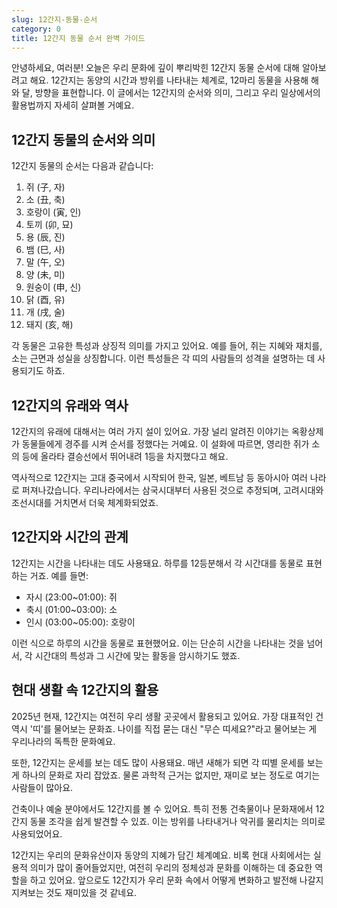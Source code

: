 ```yaml
---
slug: 12간지-동물-순서
category: 0
title: 12간지 동물 순서 완벽 가이드
---
```


안녕하세요, 여러분! 오늘은 우리 문화에 깊이 뿌리박힌 12간지 동물 순서에 대해 알아보려고 해요. 12간지는 동양의 시간과 방위를 나타내는 체계로, 12마리 동물을 사용해 해와 달, 방향을 표현합니다. 이 글에서는 12간지의 순서와 의미, 그리고 우리 일상에서의 활용법까지 자세히 살펴볼 거예요.

## 12간지 동물의 순서와 의미

12간지 동물의 순서는 다음과 같습니다:

1. 쥐 (子, 자)
2. 소 (丑, 축)
3. 호랑이 (寅, 인)
4. 토끼 (卯, 묘)
5. 용 (辰, 진)
6. 뱀 (巳, 사)
7. 말 (午, 오)
8. 양 (未, 미)
9. 원숭이 (申, 신)
10. 닭 (酉, 유)
11. 개 (戌, 술)
12. 돼지 (亥, 해)

각 동물은 고유한 특성과 상징적 의미를 가지고 있어요. 예를 들어, 쥐는 지혜와 재치를, 소는 근면과 성실을 상징합니다. 이런 특성들은 각 띠의 사람들의 성격을 설명하는 데 사용되기도 하죠.

## 12간지의 유래와 역사

12간지의 유래에 대해서는 여러 가지 설이 있어요. 가장 널리 알려진 이야기는 옥황상제가 동물들에게 경주를 시켜 순서를 정했다는 거예요. 이 설화에 따르면, 영리한 쥐가 소의 등에 올라타 결승선에서 뛰어내려 1등을 차지했다고 해요.

역사적으로 12간지는 고대 중국에서 시작되어 한국, 일본, 베트남 등 동아시아 여러 나라로 퍼져나갔습니다. 우리나라에서는 삼국시대부터 사용된 것으로 추정되며, 고려시대와 조선시대를 거치면서 더욱 체계화되었죠.

## 12간지와 시간의 관계

12간지는 시간을 나타내는 데도 사용돼요. 하루를 12등분해서 각 시간대를 동물로 표현하는 거죠. 예를 들면:

- 자시 (23:00~01:00): 쥐
- 축시 (01:00~03:00): 소
- 인시 (03:00~05:00): 호랑이

이런 식으로 하루의 시간을 동물로 표현했어요. 이는 단순히 시간을 나타내는 것을 넘어서, 각 시간대의 특성과 그 시간에 맞는 활동을 암시하기도 했죠.

## 현대 생활 속 12간지의 활용

2025년 현재, 12간지는 여전히 우리 생활 곳곳에서 활용되고 있어요. 가장 대표적인 건 역시 '띠'를 물어보는 문화죠. 나이를 직접 묻는 대신 "무슨 띠세요?"라고 물어보는 게 우리나라의 독특한 문화예요.

또한, 12간지는 운세를 보는 데도 많이 사용돼요. 매년 새해가 되면 각 띠별 운세를 보는 게 하나의 문화로 자리 잡았죠. 물론 과학적 근거는 없지만, 재미로 보는 정도로 여기는 사람들이 많아요.

건축이나 예술 분야에서도 12간지를 볼 수 있어요. 특히 전통 건축물이나 문화재에서 12간지 동물 조각을 쉽게 발견할 수 있죠. 이는 방위를 나타내거나 악귀를 물리치는 의미로 사용되었어요.

12간지는 우리의 문화유산이자 동양의 지혜가 담긴 체계예요. 비록 현대 사회에서는 실용적 의미가 많이 줄어들었지만, 여전히 우리의 정체성과 문화를 이해하는 데 중요한 역할을 하고 있어요. 앞으로도 12간지가 우리 문화 속에서 어떻게 변화하고 발전해 나갈지 지켜보는 것도 재미있을 것 같네요.
